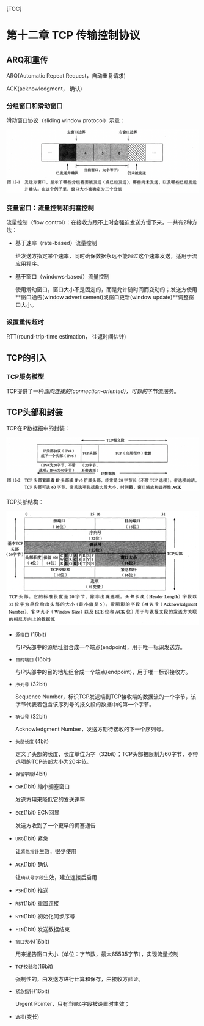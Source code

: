 [TOC]

# 第十二章 TCP 传输控制协议



## ARQ和重传

ARQ(Automatic Repeat Request，自动重复请求)

ACK(acknowledgment， 确认)

### 分组窗口和滑动窗口

滑动窗口协议（sliding window protocol）示意：

![12-1](res/12-1.png)

### 变量窗口：流量控制和拥塞控制

流量控制（flow control）：在接收方跟不上时会强迫发送方慢下来，一共有2种方法：

- 基于速率（rate-based）流量控制

  给发送方指定某个速率，同时确保数据永远不能超过这个速率发送，适用于流应用程序。

- 基于窗口（windows-based）流量控制

  使用滑动窗口，窗口大小不是固定的，而是允许随时间而变动的；发送方使用**窗口通告(window advertisement)或窗口更新(window update)**调整窗口大小。

### 设置重传超时

RTT(round-trip-time estimation， 往返时间估计)



## TCP的引入

### TCP服务模型

TCP提供了一种*面向连接的(connection-oriented)，可靠的*字节流服务。

### 

## TCP头部和封装

TCP在IP数据报中的封装：

![12-2](res/12-2.png)

TCP头部结构：

![12-3](res/12-3.png)

- `源端口` (16bit)

  与IP头部中的源地址组合成一个端点(endpoint)，用于唯一标识发送方。

- `目的端口` (16bit)

  与IP头部中的目的地址组合成一个端点(endpoint)，用于唯一标识接收方。

- `序列号` (32bit)

  Sequence Number，标识TCP发送端到TCP接收端的数据流的一个字节，该字节代表着包含该序列号的报文段的数据中的第一个字节。

- `确认号` (32bit)

  Acknowledgment Number，发送方期待接收的下一个序列号。

- `头部长度` (4bit)

  定义了头部的长度，长度单位为字（32bit）；TCP头部被限制为60字节，不带选项的TCP头部大小为20字节。

- `保留字段`(4bit)

- `CWR`(1bit) 缩小拥塞窗口

  发送方用来降低它的发送速率

- `ECE`(1bit) ECN回显

  发送方收到了一个更早的拥塞通告

- `URG`(1bit) 紧急

  让`紧急指针`生效，很少使用

- `ACK`(1bit) 确认

  让`确认号字段`生效，建立连接后启用

- `PSH`(1bit) 推送

- `RST`(1bit) 重置连接 

- `SYN`(1bit) 初始化同步序号

- `FIN`(1bit) 发送数据结束

- `窗口大小`(16bit)

  用来通告窗口大小（单位：字节数，最大65535字节），实现流量控制

- `TCP校验和`(16bit)

  强制性的，由发送方进行计算和保存，由接收方验证。

- `紧急指针`(16bit)

  Urgent Pointer，只有当`URG`字段被设置时生效；

- `选项`(变长)